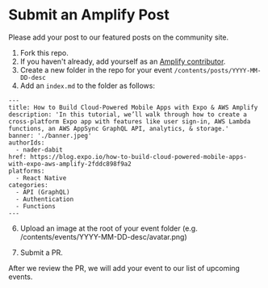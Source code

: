 # Submit an Amplify Post

Please add your post to our featured posts on the community site.

1. Fork this repo.
2. If you haven't already, add yourself as an [Amplify contributor](https://github.com/aws-amplify/community/tree/master/content/contributors).
3. Create a new folder in the repo for your event `/contents/posts/YYYY-MM-DD-desc` 
4. Add an `index.md` to the folder as follows:

```
---
title: How to Build Cloud-Powered Mobile Apps with Expo & AWS Amplify
description: 'In this tutorial, we’ll walk through how to create a cross-platform Expo app with features like user sign-in, AWS Lambda functions, an AWS AppSync GraphQL API, analytics, & storage.'
banner: './banner.jpeg'
authorIds:
  - nader-dabit
href: https://blog.expo.io/how-to-build-cloud-powered-mobile-apps-with-expo-aws-amplify-2fddc898f9a2
platforms:
  - React Native
categories:
  - API (GraphQL)
  - Authentication
  - Functions
---
```
6. Upload an image at the root of your event folder (e.g. /contents/events/YYYY-MM-DD-desc/avatar.png) 

7. Submit a PR.

After we review the PR, we will add your event to our list of upcoming events.
